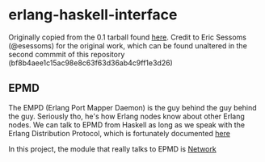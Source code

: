 erlang-haskell-interface
========================

Originally copied from the 0.1 tarball found
[here](http://hackage.haskell.org/package/erlang-0.1). Credit to Eric
Sessoms (@esessoms) for the original work, which can be found
unaltered in the second commmit of this repository
(bf8b4aee1c15ac98e8c63f63d36ab4c9ff1e3d26)

## EPMD

The EMPD (Erlang Port Mapper Daemon) is the guy behind the guy behind
the guy. Seriously tho, he's how Erlang nodes know about other Erlang
nodes. We can talk to EPMD from Haskell as long as we speak with the
Erlang Distribution Protocol, which is fortunately documented
[here](http://www.erlang.org/doc/apps/erts/erl_dist_protocol.html)

In this project, the module that really talks to EPMD is
[Network](src/Foreign/Erlang/Network.lhs)
